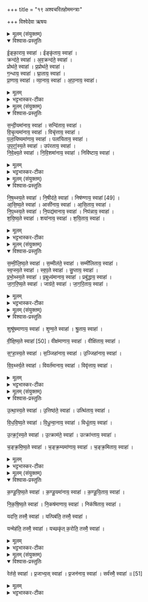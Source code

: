 +++
title = "१९ अश्वचरितहोममन्त्राः"

+++
विश्वेदेवा ऋषयः
<details><summary>मूलम् (संयुक्तम्)</summary>

ई॒ङ्का॒राय॒ स्वाहेङ्कृ॑ताय॒ स्वाहा॒ क्रन्द॑ते॒ स्वाहा॑ऽव॒क्रन्द॑ते॒ स्वाहा॒ प्रोथ॑ते॒ स्वाहा॑ प्र॒प्रोथ॑ते॒ स्वाहा॑ ग॒न्धाय॒ स्वाहा॑ घ्रा॒ताय॒ स्वाहा॑ प्रा॒णाय॒ स्वाहा॑ व्या॒नाय॒ स्वाहा॑ऽपा॒नाय॒ स्वाहा॑
</details>

<details open><summary>विश्वास-प्रस्तुतिः</summary>

ई॒ङ्का॒राय॒ स्वाहा॑ । ईङ्कृ॑ताय॒ स्वाहा॑ ।  
क्रन्द॑ते॒ स्वाहा॑ । अ॒व॒क्रन्द॑ते॒ स्वाहा॑ ।  
प्रोथ॑ते॒ स्वाहा॑ । प्र॒प्रोथ॑ते॒ स्वाहा॑ ।  
ग॒न्धाय॒ स्वाहा॑ । घ्रा॒ताय॒ स्वाहा॑ ।  
प्रा॒णाय॒ स्वाहा॑ । व्या॒नाय॒ स्वाहा॑ ।  अ॒पा॒नाय॒ स्वाहा॑।
</details>

<details><summary>मूलम्</summary>

ई॒ङ्का॒राय॒ स्वाहा॑ । ईङ्कृ॑ताय॒ स्वाहा॑ ।  
क्रन्द॑ते॒ स्वाहा॑ । अ॒व॒क्रन्द॑ते॒ स्वाहा॑ ।  
प्रोथ॑ते॒ स्वाहा॑ । प्र॒प्रोथ॑ते॒ स्वाहा॑ ।  
ग॒न्धाय॒ स्वाहा॑ । घ्रा॒ताय॒ स्वाहा॑ ।  
प्रा॒णाय॒ स्वाहा॑ । व्या॒नाय॒ स्वाहा॑ ।  अ॒पा॒नाय॒ स्वाहा॑।
</details>

<details><summary>भट्टभास्कर-टीका</summary>

1-11अथ पुरस्तात्स्विष्टकृतः त्र्यशीतिमश्वचरितान्युपजुहोति - ईंकारायेति ॥ ईमित्यनुकरणशब्दस्सन्नाहादौ क्रियते अश्वेन । 'अनुकरणं चानितिपरम्' इतिगतित्वात्थाथादिस्वरः । निवर्तमानावस्थ उच्यते । ईंकृतः स एव निवृत्तावस्थ उच्यते । पूर्ववद्गतित्वात् 'गतिरनन्तरः' इति तस्य प्रकृतिस्वरत्वम् । क्रन्दते उच्चैर्हेषमाणाय । अवक्रन्दते अवाङ्मुखं निभृतं घोषमाणाय । अदुपदेशाल्लसार्वधातुकानुदात्तत्वे धातुस्वरः, उत्तरत्र कृदुत्तरपदप्रकृतिस्वरत्वम् । प्रोथते नासापुटाभ्यां शब्दं विस्तारयते । प्रप्रोथते उपर्युपरि तथाकुर्वते । प्रोथृ पर्याप्तौ, स एव स्वरः । गन्धाय गन्धयित्रे गन्धं गृह्णते । गन्ध अर्दने, पचाद्यच् । घ्राताय घ्रातवते । घ्रा गन्धोपादाने, व्यत्ययेन कर्तरि निष्ठा । मत्त्वर्थीयो वा लुप्यते । 'नुदविदोन्दत्राघ्रा' इति निष्ठानत्वाभावः पाक्षिकः । प्राणव्यानापाना व्याख्याताः । पचाद्यजन्ताः । द्वितीयस्य छान्दसं सांहितिकं दीर्घत्वम्, प्रातिशाख्ये चोक्तं - 'व्युत्पूर्व आननुदात्तोनूष्मवति' इति ॥
</details>

<details><summary>मूलम् (संयुक्तम्)</summary>

सन्दी॒यमा॑नाय॒ स्वाहा॒ सन्दि॑ताय॒ स्वाहा॑ विचृ॒त्यमा॑नाय॒ स्वाहा॒ विचृ॑त्ताय॒ स्वाहा॑ पलायि॒ष्यमा॑णाय॒ स्वाहा॒ पला॑यिताय॒ स्वाहो॑परꣵस्य॒ते स्वाहोप॑रताय॒ स्वाहा॑ निवेक्ष्य॒ते स्वाहा॑ निवि॒शमा॑नाय॒ स्वाहा॒ निवि॑ष्टाय॒ स्वाहा॑
</details>

<details open><summary>विश्वास-प्रस्तुतिः</summary>

स॒न्दी॒यमा॑नाय॒ स्वाहा॑ । सन्दि॑ताय॒ स्वाहा॑ ।  
वि॒चृ॒त्यमा॑नाय॒ स्वाहा॑ । विचृ॑त्ताय॒ स्वाहा॑ ।  
प॒ला॒यिष्यमा॑णाय॒ स्वाहा॑ । पला॑यिताय॒ स्वाहा॑ ।  
उ॒प॒र॒ꣵं॒स्य॒ते स्वाहा॑ ।  उप॑रताय॒ स्वाहा॑ ।  
नि॒वे॒क्ष्य॒ते स्वाहा॑ । नि॒वि॒शमा॑नाय॒ स्वाहा॑ । निवि॑ष्टाय॒ स्वाहा॑ ।
</details>

<details><summary>मूलम्</summary>

स॒न्दी॒यमा॑नाय॒ स्वाहा॑ । सन्दि॑ताय॒ स्वाहा॑ ।  
वि॒चृ॒त्यमा॑नाय॒ स्वाहा॑ । विचृ॑त्ताय॒ स्वाहा॑ ।  
प॒ला॒यिष्यमा॑णाय॒ स्वाहा॑ । पला॑यिताय॒ स्वाहा॑ ।  
उ॒प॒र॒ꣵं॒स्य॒ते स्वाहा॑ ।  उप॑रताय॒ स्वाहा॑ ।  
नि॒वे॒क्ष्य॒ते स्वाहा॑ । नि॒वि॒शमा॑नाय॒ स्वाहा॑ । निवि॑ष्टाय॒ स्वाहा॑ ।
</details>

<details><summary>भट्टभास्कर-टीका</summary>

12-22सन्दीयमानाय नियम्यमानाय । दो अवखण्डने, संपूर्वो बन्धवनकर्मा, 'घुमास्थागापा' इति सूत्रेणेत्वम् । सन्दिताय बद्धाय । 'द्यतिस्यति' इत्यादिना इत्वं, पूर्ववल्लसार्वधातुकानुदात्तत्वे गतिस्वरौ । विचृत्यमानाय विमुच्यमानाय । विचृत्ताय विमुक्ताय । चृती हिंसादौ, 'श्वीदितोनिष्ठायाम्' इतीट्प्रतिषेधः, पूर्ववत्स्वरौ । पलायिष्यमाणाय हविर्भूत्वा शीध्रं देवसकाशं प्राप्स्यते । अय गतौ, 'उपसर्गस्यायतौ' इति लत्वम् । पलायिताय देवसकाशं प्राप्ताय । तावेव स्वरौ । उपरंस्यते मनुष्यलोकं हित्वा देवसकाशे रन्तुं यास्यते । 'उपाच्च' इति रमतेः परस्मैपदम्, 'शतुरनुमः' इति विभकेरुदात्तत्वम् । उपरताय देवसकाशं गतवते । पूर्ववद्गतिस्वरः । निवेक्ष्यते देवान् प्रवेक्ष्यते । अतः परं त्रिकालवर्तिचरितग्रहणम् । 'शतुरनुमः' इनि विभक्तेरुदात्तत्वम् । निविशमानाय । 'नेर्विशः' इत्यात्मनेपदम् । पूर्ववद्व्यत्ययेन कुतः सतिशिष्टस्वरः । निविष्टाय । कर्तरि निष्ठा । तत्र व्यत्ययेन गतेः प्रकृतिस्वरत्वम् ॥
</details>

<details><summary>मूलम् (संयुक्तम्)</summary>

निषथ्स्य॒ते स्वाहा॑ नि॒षीद॑ते॒ स्वाहा॒ निष॑ण्णाय॒ स्वाहा॑ [49]  
आ॒सि॒ष्य॒ते स्वाहाऽऽसी॑नाय॒ स्वाहा॑ऽऽसि॒ताय॒ स्वाहा॑ निपथ्स्य॒ते स्वाहा॑ नि॒पद्य॑मानाय॒ स्वाहा॒ निप॑न्नाय॒ स्वाहा॑ शयिष्य॒ते स्वाहा॒ शया॑नाय॒ स्वाहा॑ शयि॒ताय॒ स्वाहा॑ ।
</details>

<details open><summary>विश्वास-प्रस्तुतिः</summary>

नि॒ष॒थ्स्य॒ते स्वाहा॑ । नि॒षीद॑ते॒ स्वाहा॑ । निष॑ण्णाय॒ स्वाहा॑ [49]  ।  
आ॒सि॒ष्य॒ते स्वाहा॑ । आसी॑नाय॒ स्वाहा॑ । आ॒सि॒ताय॒ स्वाहा॑ ।  
नि॒प॒थ्स्य॒ते स्वाहा॑ । नि॒पद्य॑मानाय॒ स्वाहा॑ । निप॑न्नाय॒ स्वाहा॑ ।  
श॒यि॒ष्य॒ते स्वाहा॑ । शया॑नाय॒ स्वाहा॑ । श॒यि॒ताय॒ स्वाहा॑ ।
</details>

<details><summary>मूलम्</summary>

नि॒ष॒थ्स्य॒ते स्वाहा॑ । नि॒षीद॑ते॒ स्वाहा॑ । निष॑ण्णाय॒ स्वाहा॑ [49]  ।  
आ॒सि॒ष्य॒ते स्वाहा॑ । आसी॑नाय॒ स्वाहा॑ । आ॒सि॒ताय॒ स्वाहा॑ ।  
नि॒प॒थ्स्य॒ते स्वाहा॑ । नि॒पद्य॑मानाय॒ स्वाहा॑ । निप॑न्नाय॒ स्वाहा॑ ।  
श॒यि॒ष्य॒ते स्वाहा॑ । शया॑नाय॒ स्वाहा॑ । श॒यि॒ताय॒ स्वाहा॑ ।
</details>

<details><summary>भट्टभास्कर-टीका</summary>

23-34निषत्स्यते । निषीदनं आसनाधिकरणावस्थानपरिग्रहः । 'सदिरप्रतेः' इति षत्वम् । निषीदते पाघ्रादिना सीदादेशः । निषण्णाय 'रदाभ्यां' इति निष्ठानत्वम् । सर्वत्रोक्त एव स्वरः । आसिष्यते इत्यादि । गतम् । आसीनाय । अनुदात्तेत्त्वाल्लसार्वधातुकानुदात्तत्वम् । निपत्स्यते निपतनं शयनाधिकरणस्थानपरिग्रहः । व्यत्ययेनैव परस्मैपदम् । निपद्यमानाय । अदुपदेशाल्लसार्वधातुकानुदात्तत्वे श्यनो नित्त्वात् 'ञ्नित्यादिर्नित्यम्' इत्याद्युदात्तत्वम्, उक्तमन्यत् । शयिष्यते । स्वरपरस्मैपदे उक्ते । शयानाय । ङित्वाल्लसार्वधातुकानुदात्तत्वम् ॥
</details>

<details><summary>मूलम् (संयुक्तम्)</summary>

सम्मीलिष्य॒ते स्वाहा॑ स॒म्मील॑ते॒ स्वाहा॒ सम्मी॑लिताय॒ स्वाहा॑ स्वप्स्य॒ते स्वाहा॑ स्वप॒ते स्वाहा॑ सु॒प्ताय॒ स्वाहा॑ प्रभोथ्स्य॒ते स्वाहा॑ प्र॒बुध्य॑मानाय॒ स्वाहा॒ प्रबु॑द्धाय॒ स्वाहा॑ जागरिष्य॒ते स्वाहा॒ जाग्र॑ते॒ स्वाहा॑ जागरि॒ताय॒ स्वाहा॒
</details>

<details open><summary>विश्वास-प्रस्तुतिः</summary>

स॒म्मी॒लि॒ष्य॒ते स्वाहा॑ । स॒म्मील॑ते॒ स्वाहा॑ । सम्मी॑लिताय॒ स्वाहा॑ ।  
स्व॒प्स्य॒ते स्वाहा॑ । स्व॒प॒ते स्वाहा॑ । सु॒प्ताय॒ स्वाहा॑ ।  
प्र॒भो॒थ्स्य॒ते स्वाहा॑ । प्र॒बुध्य॑मानाय॒ स्वाहा॑ । प्रबु॑द्धाय॒ स्वाहा॑ ।  
जा॒ग॒रि॒ष्य॒ते स्वाहा॑ । जाग्र॑ते॒ स्वाहा॑ । जा॒ग॒रि॒ताय॒ स्वाहा॑ ।
</details>

<details><summary>मूलम्</summary>

स॒म्मी॒लि॒ष्य॒ते स्वाहा॑ । स॒म्मील॑ते॒ स्वाहा॑ । सम्मी॑लिताय॒ स्वाहा॑ ।  
स्व॒प्स्य॒ते स्वाहा॑ । स्व॒प॒ते स्वाहा॑ । सु॒प्ताय॒ स्वाहा॑ ।  
प्र॒भो॒थ्स्य॒ते स्वाहा॑ । प्र॒बुध्य॑मानाय॒ स्वाहा॑ । प्रबु॑द्धाय॒ स्वाहा॑ ।  
जा॒ग॒रि॒ष्य॒ते स्वाहा॑ । जाग्र॑ते॒ स्वाहा॑ । जा॒ग॒रि॒ताय॒ स्वाहा॑ ।
</details>

<details><summary>भट्टभास्कर-टीका</summary>

35-46सम्मीलिष्यते इत्यादि ॥ गतम् । स्वप्स्यते बाह्यकरणोपरमः स्वापः । गतमन्यत् । प्रभोत्स्यते । 'एकाचः' इति भष्भावः । प्रबुद्ध्यमानाय जागरिष्यते । गतम् । जाग्रते । 'जक्षि' इत्यादिना अभ्यस्तसंज्ञत्वात् 'अभ्यस्तानामादिः' इत्याद्युदात्तत्वम् । जागरिताय । 'जाग्रोऽविचिण्णल्ङित्सु' इति गुणः ॥
</details>

<details><summary>मूलम् (संयुक्तम्)</summary>

शुश्रू॑षमाणाय॒ स्वाहा॑ शृण्व॒ते स्वाहा॑ श्रु॒ताय॒ स्वाहा॑ वीक्षिष्य॒ते स्वाहा॑ [50]  वीक्ष॑माणाय॒ स्वाहा॒ वीक्षि॑ताय॒ स्वाहा॑ सꣳहास्य॒ते स्वाहा॑ स॒ञ्जिहा॑नाय॒ स्वाहो॒ज्जिहा॑नाय॒ स्वाहा॑ विवर्थ्स्य॒ते स्वाहा॑ वि॒वर्त॑मानाय॒ स्वाहा॒ विवृ॑त्ताय॒ स्वाहा
</details>

<details open><summary>विश्वास-प्रस्तुतिः</summary>

शुश्रू॑षमाणाय॒ स्वाहा॑ । शृ॒ण्व॒ते स्वाहा॑ । श्रु॒ताय॒ स्वाहा॑ ।  

वी॒क्षि॒ष्य॒ते स्वाहा॑ [50]। वीक्ष॑माणाय॒ स्वाहा॑ । वीक्षि॑ताय॒ स्वाहा॑ ।  

स॒ꣳ॒हा॒स्य॒ते स्वाहा॑ । स॒ञ्जिहा॑नाय॒ स्वाहा॑ । उ॒ज्जिहा॑नाय॒ स्वाहा॑ ।  

वि॒व॒र्थ्स्य॒ते स्वाहा॑ । विवर्त॑मानाय॒ स्वाहा॑ । विवृ॑त्ताय॒ स्वाहा॑ ।
</details>

<details><summary>मूलम्</summary>

शुश्रू॑षमाणाय॒ स्वाहा॑ । शृ॒ण्व॒ते स्वाहा॑ । श्रु॒ताय॒ स्वाहा॑ ।  

वी॒क्षि॒ष्य॒ते स्वाहा॑ [50]। वीक्ष॑माणाय॒ स्वाहा॑ । वीक्षि॑ताय॒ स्वाहा॑ ।  

स॒ꣳ॒हा॒स्य॒ते स्वाहा॑ । स॒ञ्जिहा॑नाय॒ स्वाहा॑ । उ॒ज्जिहा॑नाय॒ स्वाहा॑ ।  

वि॒व॒र्थ्स्य॒ते स्वाहा॑ । विवर्त॑मानाय॒ स्वाहा॑ । विवृ॑त्ताय॒ स्वाहा॑ ।
</details>

<details><summary>भट्टभास्कर-टीका</summary>

47-58शुश्रूषमाणाय जागरित्वा शब्दं श्रोतुमिच्छते । पूर्ववदाद्युदात्तत्वम् । 'ज्ञाश्रुस्मृदृशाम्' इत्यात्मनेपदम् । उत्तरे गते । वीक्षिष्यते इत्यादि । गतम् । संहास्यत इत्यादि । गतम् । संहासनं बाह्येन्द्रियाणां स्वैस्स्वैर्विषयैस्संयोगः । ओहाङ् गतौ । संजिहानाय । 'भृञामित्' इतीत्वम् । उज्जिहानाय कार्येषूद्योगं कुर्वते । उक्ते स्वरपरस्मैपदे । विवर्त्स्यते । विवर्तनं शयनस्थानत्यागः । ' वृद्भ्यस्स्यसनोः' इति परस्मैपदम् । 'न वृद्ब्यश्चतुर्भ्यः' इतीडभावः । उक्तमन्यत् । विवृत्ताय । 'उदितो वा' इति विभाषितेट् 'यस्य विभाषा' इतीट्प्रतिषेधः ॥
</details>

<details><summary>मूलम् (संयुक्तम्)</summary>

उ॒त्थास्य॒ते स्वाहो॒त्तिष्ठ॑ते॒ स्वाहोत्थि॑ताय॒ स्वाहा॑ विधविष्य॒ते स्वाहा॑ विधून्वा॒नाय॒ स्वाहा॒ विधू॑ताय॒ स्वाहो॑त्क्रꣵस्य॒ते स्वाहो॒त्क्राम॑ते॒ स्वाहोत्क्रा॑न्ताय॒ स्वाहा॑ चङ्क्रमिष्य॒ते स्वाहा॑ चङ्क्र॒म्यमा॑णाय॒ स्वाहा॑ चङ्क्रमि॒ताय॒ स्वाहा॑
</details>

<details open><summary>विश्वास-प्रस्तुतिः</summary>

उ॒त्था॒स्य॒ते स्वाहा॑ । उ॒त्तिष्ठ॑ते॒ स्वाहा॑ ।  उत्थि॑ताय॒ स्वाहा॑ ।  

वि॒ध॒वि॒ष्य॒ते स्वाहा॑ । वि॒धू॒न्वा॒नाय॒ स्वाहा॑ । विधू॑ताय॒ स्वाहा॑ ।  

उ॒त्क्र॒ꣵं॒स्य॒ते स्वाहा॑ । उ॒त्क्राम॑ते॒ स्वाहा॑ । उत्क्रा॑न्ताय॒ स्वाहा॑ ।  

च॒ङ्क्र॒मि॒ष्य॒ते स्वाहा॑ । च॒ङ्क्र॒म्यमा॑णाय॒ स्वाहा॑ । च॒ङ्क्र॒मिताय॒ स्वाहा॑ ।
</details>

<details><summary>मूलम्</summary>

उ॒त्था॒स्य॒ते स्वाहा॑ । उ॒त्तिष्ठ॑ते॒ स्वाहा॑ ।  उत्थि॑ताय॒ स्वाहा॑ ।  

वि॒ध॒वि॒ष्य॒ते स्वाहा॑ । वि॒धू॒न्वा॒नाय॒ स्वाहा॑ । विधू॑ताय॒ स्वाहा॑ ।  

उ॒त्क्र॒ꣵं॒स्य॒ते स्वाहा॑ । उ॒त्क्राम॑ते॒ स्वाहा॑ । उत्क्रा॑न्ताय॒ स्वाहा॑ ।  

च॒ङ्क्र॒मि॒ष्य॒ते स्वाहा॑ । च॒ङ्क्र॒म्यमा॑णाय॒ स्वाहा॑ । च॒ङ्क्र॒मिताय॒ स्वाहा॑ ।
</details>

<details><summary>भट्टभास्कर-टीका</summary>

59-70उत्थास्यते । 'उदस्स्थास्तम्भ्वोः' इति पूर्वरूपता । विधविष्यते । विधवनं देहस्य कम्पनम् । विधून्वानाय । धूञ् कम्पने, क्रैयादिकः, व्यत्ययेन श्नुः, कृदुत्तरपदप्रकतिस्वरत्वे शानच्स्वरः सतिशिष्टोपि विकरणस्वरः लसार्वधातुकस्वरेण बाध्यते । उत्क्रंस्यते । उत्क्रमणं शिरःकम्पनम्, व्यत्ययेनेडभावः । गतमन्यत् । चङ्क्रमिष्यते । चङ्क्रमणं पुनःपुनः क्रमणं सातत्येन गमनम् । यङन्ताल्ल्युटि 'यस्य हलः' इति यलोपः ॥
</details>

<details><summary>मूलम् (संयुक्तम्)</summary>

कण्डूयिष्य॒ते स्वाहा॑ कण्डू॒यमा॑नाय॒ स्वाहा॑ कण्डूयि॒ताय॒ स्वाहा॑ निकषिष्य॒ते स्वाहा॑ नि॒कष॑माणाय॒ स्वाहा॒ निक॑षिताय॒ स्वाहा॒ यदत्ति॒ तस्मै॒ स्वाहा॒ यत्पिब॑ति॒ तस्मै॒ स्वाहा॒ यन्मेह॑ति॒ तस्मै॒ स्वाहा॒ यच्छकृ॑त्क॒रोति॒ तस्मै॒ स्वाहा॒
</details>

<details open><summary>विश्वास-प्रस्तुतिः</summary>

क॒ण्डू॒यि॒ष्य॒ते स्वाहा॑ । क॒ण्डू॒यमा॑नाय॒ स्वाहा॑ । क॒ण्डू॒यि॒ताय॒ स्वाहा॑ ।  

नि॒क॒षि॒ष्य॒ते स्वाहा॑ । नि॒कष॑माणाय॒ स्वाहा॑ । निक॑षिताय॒ स्वाहा॑ ।  

यदत्ति॒ तस्मै॒ स्वाहा॑ । यत्पिब॑ति॒ तस्मै॒ स्वाहा॑ ।  

यन्मेह॑ति॒ तस्मै॒ स्वाहा॑ । यच्छकृ॑त् क॒रोति॒ तस्मै॒ स्वाहा॑ ।
</details>

<details><summary>मूलम्</summary>

क॒ण्डू॒यि॒ष्य॒ते स्वाहा॑ । क॒ण्डू॒यमा॑नाय॒ स्वाहा॑ । क॒ण्डू॒यि॒ताय॒ स्वाहा॑ ।  

नि॒क॒षि॒ष्य॒ते स्वाहा॑ । नि॒कष॑माणाय॒ स्वाहा॑ । निक॑षिताय॒ स्वाहा॑ ।  

यदत्ति॒ तस्मै॒ स्वाहा॑ । यत्पिब॑ति॒ तस्मै॒ स्वाहा॑ ।  

यन्मेह॑ति॒ तस्मै॒ स्वाहा॑ । यच्छकृ॑त् क॒रोति॒ तस्मै॒ स्वाहा॑ ।
</details>

<details><summary>भट्टभास्कर-टीका</summary>

70-80कण्डूयिष्यते । दर्पनिमित्ता कण्डूया । कण्ड्वादिभ्यो यक् । निकषिष्यते । निकषणं काष्ठादिषु शरीरस्य । कष हिंसायाम् । निकषमाणाय । व्यत्ययेनात्मनेपदम् । गतमन्यत् । यदत्ति येन सामर्थ्येन अदनं करोति तस्मै स्वाहा । तस्मा एव वा अदनाय । एवं पानादिषु द्रष्टव्यम् ॥
</details>

<details><summary>मूलम् (संयुक्तम्)</summary>

रेत॑से॒ स्वाहा॑ प्र॒जाभ्य॒स्स्वाहा॑ प्रजन॑नाय॒ स्वाहा॒ सर्व॑स्मै॒ स्वाहा॑ ॥ [51]
</details>

<details open><summary>विश्वास-प्रस्तुतिः</summary>

रेत॑से॒ स्वाहा॑ । प्र॒जाभ्य॒स् स्वाहा॑ ।
प्र॒जन॑नाय॒ स्वाहा॑ । सर्व॑स्मै॒ स्वाहा॑ ॥ [51]  
</details>

<details><summary>मूलम्</summary>

रेत॑से॒ स्वाहा॑ । प्र॒जाभ्य॒स् स्वाहा॑ ।
प्र॒जन॑नाय॒ स्वाहा॑ । सर्व॑स्मै॒ स्वाहा॑ ॥ [51]  
</details>

<details><summary>भट्टभास्कर-टीका</summary>

81-84रेतसे रेतस्सेचनकर्मणे । प्रजाभ्यः प्रजोत्पादनसामथ्यार्य । प्रजननाय प्रजननेन्द्रियाय । सर्वस्मै अनुक्तमन्यदपि चरितमश्वस्य हासरोदनादि तस्मै सर्वस्मै स्वाहा ॥

इति सप्तमे प्रथमे एकोनविंशोनुवाकः ॥  
</details>
